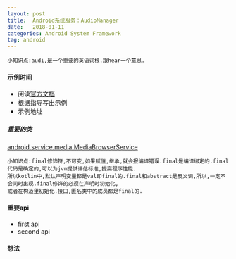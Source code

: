 ```yaml
---
layout: post
title:  Android系统服务：AudioManager
date:   2018-01-11
categories: Android System Framework
tag: android
---
```


	小知识点:audi,是一个重要的英语词根.跟hear一个意思.

#### 示例时间 ####

- 阅读[官方文档](https://developer.android.com/guide/topics/media-apps/audio-app/building-an-audio-app.html)
- 根据指导写出示例
- 示例地址

##### 重要的类 #####

[android.service.media.MediaBrowserService]()

	小知识点:final修饰符,不可变,如果赋值,继承,就会报编译错误.final是编译绑定的.final代码是确定的,可以为jvm提供评估标准,提高程序性能.
	所以kotlin中,默认声明变量都是val即final的.final和abstract是反义词,所以,一定不会同时出现.final修饰的必须在声明时初始化,
	或者在构造里初始化.接口,匿名类中的成员都是final的.



#### 重要api ####

- first api
- second api

#### 想法 ####